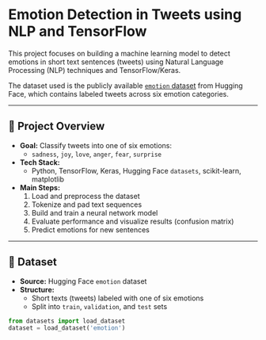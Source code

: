 # Emotion Detection in Tweets using NLP and TensorFlow

This project focuses on building a machine learning model to detect emotions in short text sentences (tweets) using Natural Language Processing (NLP) techniques and TensorFlow/Keras.

The dataset used is the publicly available [`emotion` dataset](https://huggingface.co/datasets/dair-ai/emotion) from Hugging Face, which contains labeled tweets across six emotion categories.

---

## 🚀 Project Overview

- **Goal:** Classify tweets into one of six emotions:
  - `sadness`, `joy`, `love`, `anger`, `fear`, `surprise`
- **Tech Stack:** 
  - Python, TensorFlow, Keras, Hugging Face `datasets`, scikit-learn, matplotlib
- **Main Steps:**
  1. Load and preprocess the dataset
  2. Tokenize and pad text sequences
  3. Build and train a neural network model
  4. Evaluate performance and visualize results (confusion matrix)
  5. Predict emotions for new sentences

---

## 📂 Dataset

- **Source:** Hugging Face `emotion` dataset
- **Structure:** 
  - Short texts (tweets) labeled with one of six emotions
  - Split into `train`, `validation`, and `test` sets

```python
from datasets import load_dataset
dataset = load_dataset('emotion')
